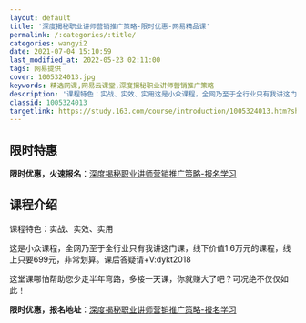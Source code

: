```yaml
---
layout: default
title: '深度揭秘职业讲师营销推广策略-限时优惠-网易精品课'
permalink: /:categories/:title/
categories: wangyi2
date: 2021-07-04 15:10:59
last_modified_at: 2022-05-23 02:11:00
tags: 网易提供
cover: 1005324013.jpg
keywords: 精选网课,网易云课堂,深度揭秘职业讲师营销推广策略
description: '课程特色：实战、实效、实用这是小众课程，全网乃至于全行业只有我讲这门课，线下价值1.6万元的课程，线上只要699元，非常'
classid: 1005324013
targetlink: https://study.163.com/course/introduction/1005324013.htm?share=1&shareId=1025206652&utm_campaign=share&utm_medium=iphoneShare&utm_source=&utm_u=1025206652
---
```


## 限时特惠

**限时优惠，火速报名**：[深度揭秘职业讲师营销推广策略-报名学习](https://study.163.com/course/introduction/1005324013.htm?share=1&shareId=1025206652&utm_campaign=share&utm_medium=iphoneShare&utm_source=&utm_u=1025206652)

## 课程介绍

课程特色：实战、实效、实用

这是小众课程，全网乃至于全行业只有我讲这门课，线下价值1.6万元的课程，线上只要699元，非常划算。课后答疑请+V:dykt2018

这堂课哪怕帮助您少走半年弯路，多接一天课，你就赚大了吧？可况绝不仅仅如此！

**限时优惠，报名地址**：[深度揭秘职业讲师营销推广策略-报名学习](https://study.163.com/course/introduction/1005324013.htm?share=1&shareId=1025206652&utm_campaign=share&utm_medium=iphoneShare&utm_source=&utm_u=1025206652)

